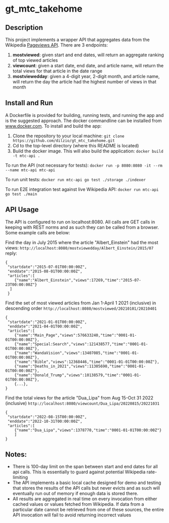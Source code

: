 # gt_mtc_takehome

## Description

This project implements a wrapper API that aggregates data from the
Wikipedia [Pageviews API](https://wikitech.wikimedia.org/wiki/Analytics/AQS/Pageviews#Quick_start).
There are 3 endpoints:

1. **mostviewed**: given start and end dates, will return an aggregate ranking of top viewed articles
2. **viewcount**: given a start date, end date, and article name, will return the total views for that article in the
   date range
3. **mostviewedday**: given a 4-digit year, 2-digit month, and article name, will return the day the article had the
   highest number of views in that month

## Install and Run

A Dockerfile is provided for building, running tests, and running the app and is the suggested approach. The docker
commandline
can be installed from www.docker.com. To install and build the app:

1. Clone the repository to your local machine: `git clone https://github.com/dilzio/gt_mtc_takehome.git`
2. Cd to the top-level directory (where this README is located)
3. Build the docker image. This will also build the application: `docker build -t mtc-api .`

To run the API (not necessary for tests):
`docker run -p 8080:8080 -it --rm --name mtc-api mtc-api`

To run unit tests:
`docker run mtc-api go test ./storage ./indexer`

To run E2E integration test against live Wikipedia API:
`docker run mtc-api go test ./main`

## API Usage

The API is configured to run on localhost:8080. All calls are GET calls in keeping with REST norms and as such they can
be
called from a browser. Some example calls are below:

Find the day in July 2015 where the article "Albert_Einstein" had the most views:
`http://localhost:8080/mostviewedday/Albert_Einstein/2015/07`
reply:

```
{
 "startdate":"2015-07-01T00:00:00Z",
 "enddate":"2015-08-01T00:00:00Z",
 "articles":[
    {"name":"Albert_Einstein","views":17269,"time":"2015-07-23T00:00:00Z"}
  ]
 }
```

Find the set of most viewed articles from Jan 1-April 1 2021 (inclusive) in descending order
`http://localhost:8080/mostviewed/20210101/20210401`

```
{
 "startdate":"2021-01-01T00:00:00Z",
 "enddate":"2021-04-01T00:00:00Z",
 "articles":[
    {"name":"Main_Page","views":576633240,"time":"0001-01-01T00:00:00Z"},
    {"name":"Special:Search","views":121438577,"time":"0001-01-01T00:00:00Z"},
    {"name":"WandaVision","views":13407085,"time":"0001-01-01T00:00:00Z"},
    {"name":"Bible","views":12368446,"time":"0001-01-01T00:00:00Z"},
    {"name":"Deaths_in_2021","views":11305690,"time":"0001-01-01T00:00:00Z"},
    {"name":"Donald_Trump","views":10138579,"time":"0001-01-01T00:00:00Z"},
    {...},
}     
```

Find the total views for the article "Dua_Lipa" from Aug 15-Oct 31 2022 (inclusive)
`http://localhost:8080/viewcount/Dua_Lipa/20220815/20221031`

```
{
 "startdate":"2022-08-15T00:00:00Z",
 "enddate":"2022-10-31T00:00:00Z",
 "articles":[
    {"name":"Dua_Lipa","views":1378770,"time":"0001-01-01T00:00:00Z"}
    ]
}
```

## Notes:

- There is 100-day limit on the span between start and end dates for all api calls. This is essentially to guard
  against potential Wikipedia rate-limiting
- The API implements a basic local cache designed for demo and testing that stores the results of the API calls but
  never evicts
  and as such will eventually run out of memory if enough data is stored there.
- All results are aggregated in real time on every invocation from either cached values or values fetched from
  Wikipedia. If
  data from a particular date cannot be retrieved from one of these sources, the entire API invocation will fail to
  avoid
  returning incorrect values